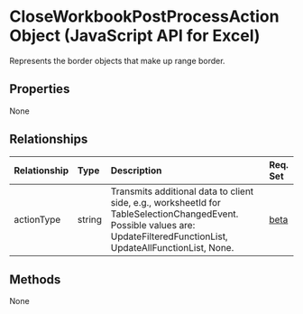 # CloseWorkbookPostProcessAction Object (JavaScript API for Excel)

Represents the border objects that make up range border.

## Properties

None

## Relationships
| Relationship | Type	|Description| Req. Set|
|:---------------|:--------|:----------|:----|
|actionType|string|Transmits additional data to client side, e.g., worksheetId for TableSelectionChangedEvent. Possible values are: UpdateFilteredFunctionList, UpdateAllFunctionList, None.|[beta](../requirement-sets/excel-api-requirement-sets.md)|

## Methods
None

